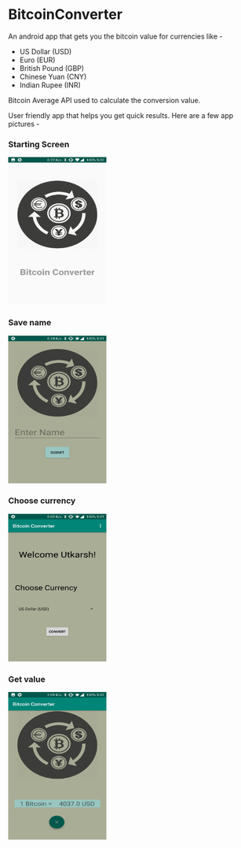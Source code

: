 # BitcoinConverter

An android app that gets you the bitcoin value for currencies like -

 - US Dollar (USD)
 - Euro (EUR)
 - British Pound (GBP)
 - Chinese Yuan (CNY)
 - Indian Rupee (INR)
 
 
Bitcoin Average API used to calculate the conversion value.

User friendly app that helps you get quick results. Here are a few app pictures - 

### Starting Screen

<img src="https://github.com/utkarsh2019/BitcoinConverter/blob/master/app/src/main/res/drawable/Screenshot_20181128-050221.jpg" alt="alt text" width="200" height="300">



### Save name
<img src="https://github.com/utkarsh2019/BitcoinConverter/blob/master/app/src/main/res/drawable/Screenshot_20181128-050143.jpg" alt="alt text" width="200" height="300">

### Choose currency
<img src="https://github.com/utkarsh2019/BitcoinConverter/blob/master/app/src/main/res/drawable/Screenshot_20181128-050157.jpg" alt="alt text" width="200" height="300">

### Get value
<img src="https://github.com/utkarsh2019/BitcoinConverter/blob/master/app/src/main/res/drawable/Screenshot_20181128-050209.jpg" alt="alt text" width="200" height="300">
